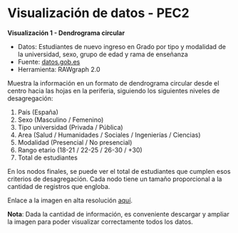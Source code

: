 # Visualización de datos - PEC2


**Visualización 1 - Dendrograma circular**

- Datos: Estudiantes de nuevo ingreso en Grado por tipo y modalidad de la universidad, sexo, grupo de edad y rama de enseñanza
- Fuente: [datos.gob.es](https://datos.gob.es/es/catalogo/e05073401-estudiantes-de-nuevo-ingreso-en-grado-por-tipo-y-modalidad-de-la-universidad-sexo-grupo-de-edad-y-rama-de-ensenanza1)
- Herramienta: RAWgraph 2.0

Muestra la información en un formato de dendrograma circular desde el centro hacia las hojas en la periferia, siguiendo los siguientes niveles de desagregación:

1. País (España)
2. Sexo (Masculino / Femenino)
3. Tipo universidad (Privada / Pública)
4. Area (Salud / Humanidades / Sociales / Ingenierías / Ciencias)
5. Modalidad (Presencial / No presencial)
6. Rango etario (18-21 / 22-25 / 26-30 / +30)
7. Total de estudiantes

En los nodos finales, se puede ver el total de estudiantes que cumplen esos criterios de desagregación. Cada nodo tiene un tamaño proporcional a la cantidad de registros que engloba.

Enlace a la imagen en alta resolución [aquí](https://github.com/leroydeniz/VD-PEC2/blob/main/circular-dendrogram.png).

**Nota**: Dada la cantidad de información, es conveniente descargar y ampliar la imagen para poder visualizar correctamente todos los datos.
